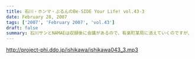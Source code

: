 ```yaml
---
title: 石川・ホンマ・ぶるんのBe-SIDE Your Life! vol.43-3
date: February 28, 2007
tags: ['2007', 'February 2007', 'vol.43']
draft: false
summary: 石川サンとNAMAEは収録後に会議があるので、有楽町某局に消えていくのですが、ホンマぶるんぶるんは昼食を有楽町の街中に漁りにいきました・・・もしかして二人の行く先は、大手牛丼チェーン・・・？そして熱い牛丼うんちくトーク・・・なのかもしれませんね！それって・・・NAMAE
---
```


http://project-phi.ddo.jp/ishikawa/ishikawa043_3.mp3